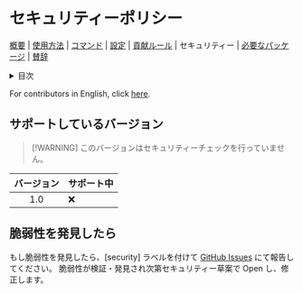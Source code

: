 # セキュリティーポリシー

[概要](README-ja.md#概要) | [使用方法](README-ja.md#使用方法) | [コマンド](README-ja.md#コマンド) | [設定](README-ja.md#設定) | [貢献ルール](CONTRIBUTING-ja.md) | セキュリティー | [必要なパッケージ](../requirements.txt) | [賛辞](README-ja.md#賛辞)

<details>
<summary>目次</summary>

- [セキュリティーポリシー](#セキュリティーポリシー)
  - [サポートしているバージョン](#サポートしているバージョン)
  - [脆弱性を発見したら](#脆弱性を発見したら)

</details>

For contributors in English, click [here](SECURITY.md).

## サポートしているバージョン

> [!WARNING] このバージョンはセキュリティーチェックを行っていません。

| バージョン | サポート中 |
| :--------: | :--------- |
|    1.0     | :x:        |

## 脆弱性を発見したら

もし脆弱性を発見したら、\[security\] ラベルを付けて [GitHub Issues](https://github.com/P2P-Devleop/GoogleHomeCLI/issues) にて報告してください。
脆弱性が検証・発見され次第セキュリティー草案で Open し、修正します。
